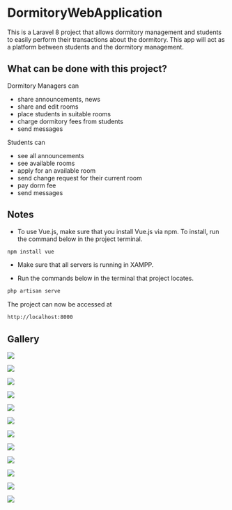 # DormitoryWebApplication

This is a Laravel 8 project that allows dormitory management and students to easily perform their transactions about the dormitory. This app will act as a platform between students and the dormitory management.

## What can be done with this project?

Dormitory Managers can

- share announcements, news
- share and edit rooms 
- place students in suitable rooms 
- charge dormitory fees from students 
- send messages 

Students can

- see all announcements
- see available rooms 
- apply for an available room 
- send change request for their current room 
- pay dorm fee 
- send messages


## Notes
- To use Vue.js, make sure that you install Vue.js via npm.
To install, run the command below in the project terminal.
```bash
npm install vue
```
- Make sure that all servers is running in XAMPP.

- Run the commands below in the terminal that project locates.

```bash
php artisan serve
```

The project can now be accessed at

```bash
http://localhost:8000
```

## Gallery

![](proje/readmeassets/1.png)

![](proje/readmeassets/2.png)

![](proje/readmeassets/3.png)

![](proje/readmeassets/4.png)

![](proje/readmeassets/5.png)

![](proje/readmeassets/6.png)

![](proje/readmeassets/7.png)

![](proje/readmeassets/8.png)

![](proje/readmeassets/9.png)

![](proje/readmeassets/10.png)

![](proje/readmeassets/11.png)

![](proje/readmeassets/12.png)





